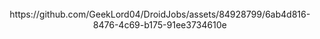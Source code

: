 <div align="center">
</br>
https://github.com/GeekLord04/DroidJobs/assets/84928799/6ab4d816-8476-4c69-b175-91ee3734610e
</div>

